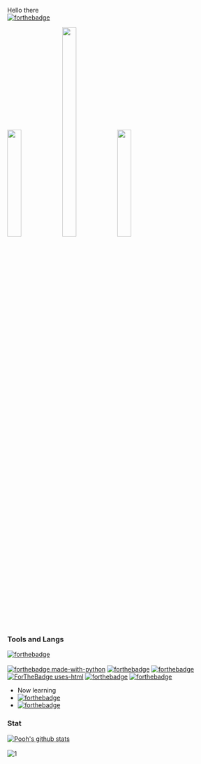 Hello there 
\
[![forthebadge](https://forthebadge.com/images/badges/works-on-my-machine.svg)](https://forthebadge.com)

<img src="https://media.giphy.com/media/gJnKkHxaHifu1uQjvz/giphy.gif" width="25%" height="auto" /><img src="https://media.giphy.com/media/hqm43RkgSjWin0KkO3/giphy.gif" width="25%" height="35%" /><img src="https://media.giphy.com/media/SYcmpSJSLhL40PQZSS/giphy.gif" width="25%" height="auto" />

### Tools and Langs

[![forthebadge](https://forthebadge.com/images/badges/powered-by-coffee.svg)](https://forthebadge.com)
</br>  
[![forthebadge made-with-python](http://ForTheBadge.com/images/badges/made-with-python.svg)](https://www.python.org/)
[![forthebadge](https://forthebadge.com/images/badges/made-with-go.svg)](https://forthebadge.com)
[![forthebadge](https://forthebadge.com/images/badges/made-with-java.svg)](https://forthebadge.com)
[![ForTheBadge uses-html](http://ForTheBadge.com/images/badges/uses-html.svg)](http://ForTheBadge.com)
[![forthebadge](https://forthebadge.com/images/badges/uses-git.svg)](https://forthebadge.com)
[![forthebadge](https://forthebadge.com/images/badges/uses-css.svg)](https://forthebadge.com)
</br>  
- Now learning  
- [![forthebadge](https://forthebadge.com/images/badges/made-with-javascript.svg)](https://forthebadge.com)
- [![forthebadge](https://forthebadge.com/images/badges/made-with-swift.svg)](https://forthebadge.com)

### Stat

[![Pooh's github stats](https://github-readme-stats.vercel.app/api?username=bemyXmas&theme=algolia)](https://github.com/bemyXmas)</br>   
![1](https://github-readme-stats.vercel.app/api/top-langs/?username=bemyXmas&theme=algolia&layout=compact)
